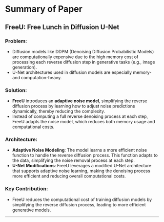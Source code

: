 # Summary of Paper

## FreeU: Free Lunch in Diffusion U-Net

### Problem:
- Diffusion models like DDPM (Denoising Diffusion Probabilistic Models) are computationally expensive due to the high memory cost of processing each reverse diffusion step in generative tasks (e.g., image generation).
- U-Net architectures used in diffusion models are especially memory- and computation-heavy.

### Solution:
- **FreeU** introduces an **adaptive noise model**, simplifying the reverse diffusion process by learning how to adjust noise predictions dynamically, thereby reducing the complexity.
- Instead of computing a full reverse denoising process at each step, FreeU adapts the noise model, which reduces both memory usage and computational costs.

### Architecture:
- **Adaptive Noise Modeling**: The model learns a more efficient noise function to handle the reverse diffusion process. This function adapts to the data, simplifying the noise removal process at each step.
- **U-Net Modifications**: FreeU leverages a modified U-Net architecture that supports adaptive noise learning, making the denoising process more efficient and reducing overall computational costs.

### Key Contribution:
- FreeU reduces the computational cost of training diffusion models by simplifying the reverse diffusion process, leading to more efficient generative models.

---


